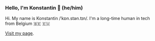 ### Hello, I'm Konstantin 👋 (he/him)

Hi. My name is Konstantin /ˈkɒn.stən.tɪn/. I'm a long-time human in tech from Belgium 🇧🇪 🇪🇺


[Visit my page](https://www.iamkonstantin.eu).


<!--
**kkostov/kkostov** is a ✨ _special_ ✨ repository because its `README.md` (this file) appears on your GitHub profile.

Here are some ideas to get you started:


- 💬 You have a fun
- 📫 How to reach me: ...
- 
- ⚡ Fun fact: ...
-->

